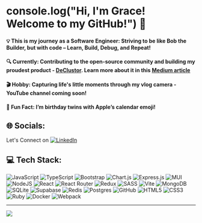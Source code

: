 # console.log("Hi, I'm Grace! Welcome to my GitHub!") 👋</br>
#### 💡 This is my journey as a Software Engineer: Striving to be like Bob the Builder, but with code – Learn, Build, Debug, and Repeat!<br/>
#### 🔍 Currently: Contributing to the open-source community and building my proudest product - [DeClustor](https://github.com/oslabs-beta/DeClustor/tree/dev). Learn more about it in this [Medium article](https://medium.com/@lo.grace717/streamline-your-cluster-deployments-and-monitoring-with-declustor-a2805802f826)
#### 🎬 Hobby: Capturing life's little moments through my vlog camera - YouTube channel coming soon!<br/>
#### 📅 Fun Fact: I’m birthday twins with Apple’s calendar emoji!<br/>

## 🌐 Socials:
Let's Connect on [![LinkedIn](https://img.shields.io/badge/LinkedIn-%230077B5.svg?logo=linkedin&logoColor=white)](https://www.linkedin.com/in/gracelo0717/)

## 💻 Tech Stack:
![JavaScript](https://img.shields.io/badge/javascript-%23323330.svg?style=for-the-badge&logo=javascript&logoColor=%23F7DF1E) ![TypeScript](https://img.shields.io/badge/typescript-%23007ACC.svg?style=for-the-badge&logo=typescript&logoColor=white) ![Bootstrap](https://img.shields.io/badge/bootstrap-%238511FA.svg?style=for-the-badge&logo=bootstrap&logoColor=white) ![Chart.js](https://img.shields.io/badge/chart.js-F5788D.svg?style=for-the-badge&logo=chart.js&logoColor=white) ![Express.js](https://img.shields.io/badge/express.js-%23404d59.svg?style=for-the-badge&logo=express&logoColor=%2361DAFB) ![MUI](https://img.shields.io/badge/MUI-%230081CB.svg?style=for-the-badge&logo=mui&logoColor=white) ![NodeJS](https://img.shields.io/badge/node.js-6DA55F?style=for-the-badge&logo=node.js&logoColor=white) ![React](https://img.shields.io/badge/react-%2320232a.svg?style=for-the-badge&logo=react&logoColor=%2361DAFB) ![React Router](https://img.shields.io/badge/React_Router-CA4245?style=for-the-badge&logo=react-router&logoColor=white) ![Redux](https://img.shields.io/badge/redux-%23593d88.svg?style=for-the-badge&logo=redux&logoColor=white) ![SASS](https://img.shields.io/badge/SASS-hotpink.svg?style=for-the-badge&logo=SASS&logoColor=white) ![Vite](https://img.shields.io/badge/vite-%23646CFF.svg?style=for-the-badge&logo=vite&logoColor=white) ![MongoDB](https://img.shields.io/badge/MongoDB-%234ea94b.svg?style=for-the-badge&logo=mongodb&logoColor=white) ![SQLite](https://img.shields.io/badge/sqlite-%2307405e.svg?style=for-the-badge&logo=sqlite&logoColor=white) ![Supabase](https://img.shields.io/badge/Supabase-3ECF8E?style=for-the-badge&logo=supabase&logoColor=white) ![Redis](https://img.shields.io/badge/redis-%23DD0031.svg?style=for-the-badge&logo=redis&logoColor=white) ![Postgres](https://img.shields.io/badge/postgres-%23316192.svg?style=for-the-badge&logo=postgresql&logoColor=white) ![GitHub](https://img.shields.io/badge/github-%23121011.svg?style=for-the-badge&logo=github&logoColor=white) ![HTML5](https://img.shields.io/badge/html5-%23E34F26.svg?style=for-the-badge&logo=html5&logoColor=white) ![CSS3](https://img.shields.io/badge/css3-%231572B6.svg?style=for-the-badge&logo=css3&logoColor=white) ![Ruby](https://img.shields.io/badge/ruby-%23CC342D.svg?style=for-the-badge&logo=ruby&logoColor=white) ![Docker](https://img.shields.io/badge/docker-%230db7ed.svg?style=for-the-badge&logo=docker&logoColor=white) ![Webpack](https://img.shields.io/badge/webpack-%238DD6F9.svg?style=for-the-badge&logo=webpack&logoColor=black)

---
![](https://komarev.com/ghpvc/?username=gracelo0717)
